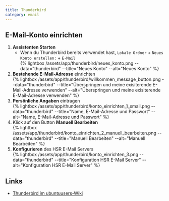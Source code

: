 ```yaml
---
title: Thunderbird
category: email
---
```

## E-Mail-Konto einrichten

1. **Assistenten Starten**
    * Wenn du Thunderbird bereits verwendet hast, ```Lokale Ordner``` + ```Neues Konto erstellen:``` + ```E-Mail```<br>
    {% lightbox /assets/app/thunderbird/neues_konto.png --data="thunderbird" --title="Neues Konto" --alt="Neues Konto" %}
2. **Bestehende E-Mail-Adresse** einrichten<br>
    {% lightbox /assets/app/thunderbird/willkommen_message_button.png --data="thunderbird" --title="Überspringen und meine exisiterende E-Mail-Adresse verwenden" --alt="Überspringen und meine exisiterende E-Mail-Adresse verwenden" %}
3. **Persönliche Angaben** eintragen<br>
    {% lightbox /assets/app/thunderbird/konto_einrichten_1_small.png --data="thunderbird" --title="Name, E-Mail-Adresse und Passwort" --alt="Name, E-Mail-Adresse und Passwort" %}
4. Klick auf den Button **Manuell Bearbeiten** <br>
    {% lightbox /assets/app/thunderbird/konto_einrichten_2_manuell_bearbeiten.png --data="thunderbird" --title="Manuell Bearbeiten" --alt="Manuell Bearbeiten" %}
5. **Konfigurieren** des HSR E-Mail Servers<br>
    {% lightbox /assets/app/thunderbird/konto_einrichten_3.png --data="thunderbird" --title="Konfiguration HSR E-Mail Server" --alt="Konfiguration HSR E-Mail Server" %}

## Links

- [Thunderbird im ubuntuusers-Wiki](https://wiki.ubuntuusers.de/Thunderbird/)
